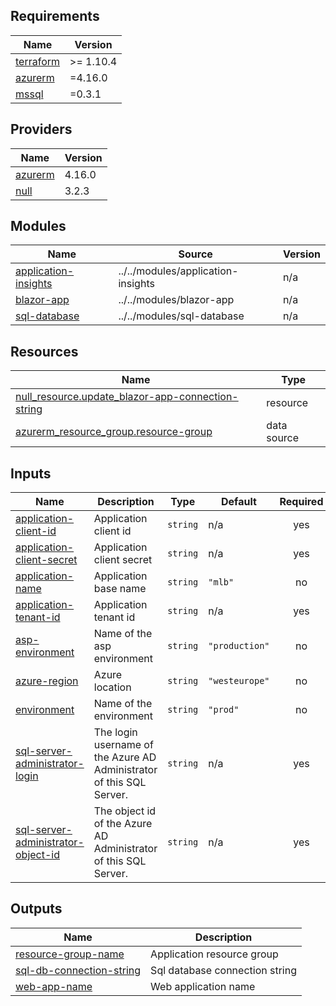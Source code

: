 <!-- BEGIN_TF_DOCS -->
## Requirements

| Name | Version |
|------|---------|
| <a name="requirement_terraform"></a> [terraform](#requirement\_terraform) | >= 1.10.4 |
| <a name="requirement_azurerm"></a> [azurerm](#requirement\_azurerm) | =4.16.0 |
| <a name="requirement_mssql"></a> [mssql](#requirement\_mssql) | =0.3.1 |

## Providers

| Name | Version |
|------|---------|
| <a name="provider_azurerm"></a> [azurerm](#provider\_azurerm) | 4.16.0 |
| <a name="provider_null"></a> [null](#provider\_null) | 3.2.3 |

## Modules

| Name | Source | Version |
|------|--------|---------|
| <a name="module_application-insights"></a> [application-insights](#module\_application-insights) | ../../modules/application-insights | n/a |
| <a name="module_blazor-app"></a> [blazor-app](#module\_blazor-app) | ../../modules/blazor-app | n/a |
| <a name="module_sql-database"></a> [sql-database](#module\_sql-database) | ../../modules/sql-database | n/a |

## Resources

| Name | Type |
|------|------|
| [null_resource.update_blazor-app-connection-string](https://registry.terraform.io/providers/hashicorp/null/latest/docs/resources/resource) | resource |
| [azurerm_resource_group.resource-group](https://registry.terraform.io/providers/hashicorp/azurerm/4.16.0/docs/data-sources/resource_group) | data source |

## Inputs

| Name | Description | Type | Default | Required |
|------|-------------|------|---------|:--------:|
| <a name="input_application-client-id"></a> [application-client-id](#input\_application-client-id) | Application client id | `string` | n/a | yes |
| <a name="input_application-client-secret"></a> [application-client-secret](#input\_application-client-secret) | Application client secret | `string` | n/a | yes |
| <a name="input_application-name"></a> [application-name](#input\_application-name) | Application base name | `string` | `"mlb"` | no |
| <a name="input_application-tenant-id"></a> [application-tenant-id](#input\_application-tenant-id) | Application tenant id | `string` | n/a | yes |
| <a name="input_asp-environment"></a> [asp-environment](#input\_asp-environment) | Name of the asp environment | `string` | `"production"` | no |
| <a name="input_azure-region"></a> [azure-region](#input\_azure-region) | Azure location | `string` | `"westeurope"` | no |
| <a name="input_environment"></a> [environment](#input\_environment) | Name of the environment | `string` | `"prod"` | no |
| <a name="input_sql-server-administrator-login"></a> [sql-server-administrator-login](#input\_sql-server-administrator-login) | The login username of the Azure AD Administrator of this SQL Server. | `string` | n/a | yes |
| <a name="input_sql-server-administrator-object-id"></a> [sql-server-administrator-object-id](#input\_sql-server-administrator-object-id) | The object id of the Azure AD Administrator of this SQL Server. | `string` | n/a | yes |

## Outputs

| Name | Description |
|------|-------------|
| <a name="output_resource-group-name"></a> [resource-group-name](#output\_resource-group-name) | Application resource group |
| <a name="output_sql-db-connection-string"></a> [sql-db-connection-string](#output\_sql-db-connection-string) | Sql database connection string |
| <a name="output_web-app-name"></a> [web-app-name](#output\_web-app-name) | Web application name |
<!-- END_TF_DOCS -->